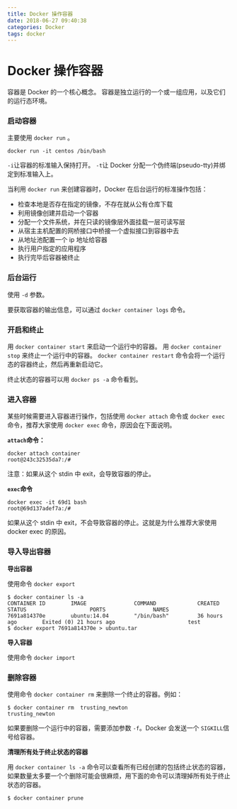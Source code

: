 ```yaml
---
title: Docker 操作容器
date: 2018-06-27 09:40:38
categories: Docker
tags: docker
---
```


# Docker 操作容器
容器是 Docker 的一个核心概念。
容器是独立运行的一个或一组应用，以及它们的运行态环境。

### 启动容器
主要使用 `docker run` 。

```
docker run -it centos /bin/bash
```

`-i`让容器的标准输入保持打开。
`-t`让 Docker 分配一个伪终端(pseudo-tty)并绑定到标准输入上。

当利用 `docker run` 来创建容器时，Docker 在后台运行的标准操作包括：

* 检查本地是否存在指定的镜像，不存在就从公有仓库下载
* 利用镜像创建并启动一个容器
* 分配一个文件系统，并在只读的镜像层外面挂载一层可读写层
* 从宿主主机配置的网桥接口中桥接一个虚拟接口到容器中去
* 从地址池配置一个 ip 地址给容器
* 执行用户指定的应用程序
* 执行完毕后容器被终止

### 后台运行
使用 `-d` 参数。

要获取容器的输出信息，可以通过 `docker container logs` 命令。

### 开启和终止
用 `docker container start` 来启动一个运行中的容器。
用 `docker container stop` 来终止一个运行中的容器。
`docker container restart` 命令会将一个运行态的容器终止，然后再重新启动它。

终止状态的容器可以用 `docker ps -a` 命令看到。

### 进入容器
某些时候需要进入容器进行操作，包括使用 `docker attach` 命令或 `docker exec` 命令，推荐大家使用 `docker exec` 命令，原因会在下面说明。

**`attach`命令：**

```
docker attach container
root@243c32535da7:/#
```
注意：如果从这个 stdin 中 exit，会导致容器的停止。

**`exec`命令**

```
docker exec -it 69d1 bash
root@69d137adef7a:/#
```
如果从这个 stdin 中 exit，不会导致容器的停止。这就是为什么推荐大家使用 docker exec 的原因。

### 导入导出容器

**导出容器**

使用命令 `docker export`

```
$ docker container ls -a
CONTAINER ID        IMAGE               COMMAND             CREATED             STATUS                    PORTS               NAMES
7691a814370e        ubuntu:14.04        "/bin/bash"         36 hours ago        Exited (0) 21 hours ago                       test
$ docker export 7691a814370e > ubuntu.tar
```

**导入容器**

使用命令 `docker import`

### 删除容器

使用命令 `docker container rm` 来删除一个终止的容器。例如：

```
$ docker container rm  trusting_newton
trusting_newton
```
如果要删除一个运行中的容器，需要添加参数 `-f`。Docker 会发送一个 `SIGKILL`信号给容器。

**清理所有处于终止状态的容器**

用 `docker container ls -a` 命令可以查看所有已经创建的包括终止状态的容器，如果数量太多要一个个删除可能会很麻烦，用下面的命令可以清理掉所有处于终止状态的容器。

```
$ docker container prune
```

